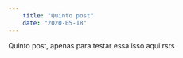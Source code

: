 ```yaml
---
    title: "Quinto post"
    date: "2020-05-18" 
---
```


Quinto post, apenas para testar essa isso aqui rsrs
